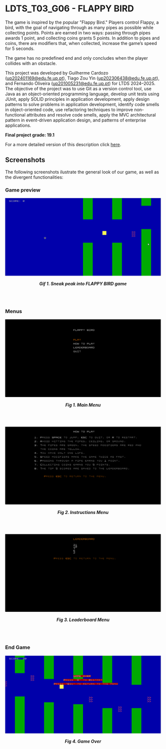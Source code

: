 # LDTS_T03_G06 - FLAPPY BIRD
The game is inspired by the popular "Flappy Bird." Players control Flappy, a bird, with the goal of navigating through as many pipes as possible while collecting points. Points are earned in two ways: passing through pipes awards 1 point, and collecting coins grants 5 points. In addition to pipes and coins, there are modifiers that, when collected, increase the game’s speed for 5 seconds.

The game has no predefined end and only concludes when the player collides with an obstacle.

This project was developed by Guilherme Cardozo (up202401169@edu.fe.up.pt), Tiago Zou Yin (up202306438@edu.fe.up.pt), and Fernando Oliveira (up201005231@edu.fe.up.pt) for LTDS 2024–2025. The objective of the project was to use Git as a version control tool, use Java as an object-oriented programming language, develop unit tests using JUnit, apply SOLID principles in application development, apply design patterns to solve problems in application development, identify code smells in object-oriented code, use refactoring techniques to improve non-functional attributes and resolve code smells, apply the MVC architectural pattern in event-driven application design, and patterns of enterprise applications.

**Final project grade: 19.1**

For a more detailed version of this description click [here](./docs/README.md).

## Screenshots

The following screenshots ilustrate the general look of our game, as well as the divergent functionalities:

### Game preview

<p align="center" justify="center">
  <img src="docs/gifs/preview.gif"/>
</p>
<p align="center">
  <b><i>Gif 1. Sneak peak into FLAPPY BIRD game</i></b>
</p>
<br>
<br />

### Menus

<p align="center" justify="center">
  <img src="docs/images/screenshots/mainMenu.png"/>
</p>
<p align="center">
  <b><i>Fig 1. Main Menu </i></b>
</p>  

<br>
<br />

<p align="center" justify="center">
  <img src="docs/images/screenshots/instructionsMenu.png"/>
</p>
<p align="center">
  <b><i>Fig 2. Instructions Menu </i></b>  
</p>  

<br>
<br />

<p align="center" justify="center">
  <img src="docs/images/screenshots/leaderboardMenu.png"/>
</p>
<p align="center">
  <b><i>Fig 3. Leaderboard Menu </i></b>
</p>  

<br>
<br />

### End Game

<p align="center" justify="center">
  <img src="docs/images/screenshots/GameOver.png"/>
</p>
<p align="center">
  <b><i>Fig 4. Game Over</i></b>
</p>

<br>
<br />

